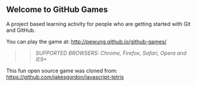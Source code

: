 ## Welcome to GitHub Games

A project based learning activity for people who are getting started with Git and GitHub.

You can play the game at: http://pewung.github.io/github-games/

>> _*SUPPORTED BROWSERS*: Chrome, Firefox, Safari, Opera and IE9+_

This fun open source game was cloned from: https://github.com/jakesgordon/javascript-tetris
